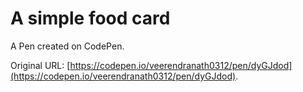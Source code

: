# A simple food card

A Pen created on CodePen.

Original URL: [https://codepen.io/veerendranath0312/pen/dyGJdod](https://codepen.io/veerendranath0312/pen/dyGJdod).

